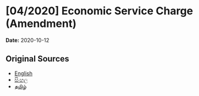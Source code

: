# [04/2020] Economic Service Charge (Amendment)

**Date:** 2020-10-12

## Original Sources

- [English](https://documents.gov.lk/view/acts/2020/10/04-2020_E.pdf)
- [සිංහල](https://documents.gov.lk/view/acts/2020/10/04-2020_S.pdf)
- [தமிழ்](https://documents.gov.lk/view/acts/2020/10/04-2020_T.pdf)
